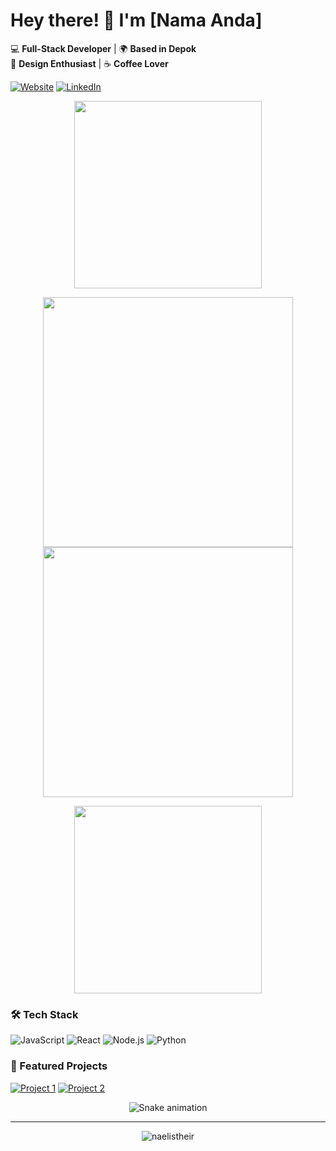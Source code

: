 # Hey there! 👋 I'm [Nama Anda]

💻 **Full-Stack Developer** | 🌍 **Based in Depok**  
🎨 **Design Enthusiast** | ☕ **Coffee Lover**  

[![Website](https://img.shields.io/badge/-Portfolio-FF7139?style=flat&logo=google-chrome&logoColor=white)](https://yourportfolio.com)
[![LinkedIn](https://img.shields.io/badge/-LinkedIn-0A66C2?style=flat&logo=linkedin&logoColor=white)](https://linkedin.com/in/yourprofile)

<p align="center">
  <img src="https://media.giphy.com/media/v1.Y2lkPTc5MGI3NjExcXp3d3VtZzB1Z3V6Y2J6Z3R4Z3R4Z3R4Z3R4Z3R4Z3R4Zw==/giphy.gif" width="300">
</p>

<p align="center">
  <img src="https://github-readme-stats.vercel.app/api?username=naelistheir&show_icons=true&theme=radical" width="400">
  <img src="https://github-readme-streak-stats.herokuapp.com/?user=naelistheir&theme=radical" width="400">
</p>

<p align="center">
  <img src="https://github-readme-stats.vercel.app/api/top-langs/?username=naelistheir&layout=compact&theme=dark" width="300">
</p>

### **🛠️ Tech Stack**
![JavaScript](https://img.shields.io/badge/-JavaScript-F7DF1E?style=flat&logo=javascript&logoColor=black)
![React](https://img.shields.io/badge/-React-61DAFB?style=flat&logo=react&logoColor=black)
![Node.js](https://img.shields.io/badge/-Node.js-339933?style=flat&logo=node.js&logoColor=white)
![Python](https://img.shields.io/badge/-Python-3776AB?style=flat&logo=python&logoColor=white)

### **🚀 Featured Projects**
[![Project 1](https://github-readme-stats.vercel.app/api/pin/?username=naelistheir&repo=iLyxx-Website&theme=dark)](https://github.com/naelistheir/iLyxx-Website)
[![Project 2](https://github-readme-stats.vercel.app/api/pin/?username=naelistheir&repo=iLyxx-Website&theme=dark)](https://github.com/naelistheir/iLyxx-Website)

<p align="center">
  <img src="https://github.com/naelistheir/naelistheir/blob/output/github-contribution-grid-snake.svg" alt="Snake animation">
</p>

---
<p align="center">
  <img src="https://komarev.com/ghpvc/?username=naelistheir&label=Profile%20views&color=0e75b6&style=flat" alt="naelistheir" />
</p>
